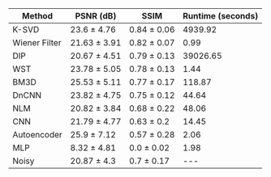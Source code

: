 

| Method | PSNR (dB) | SSIM | Runtime (seconds) |
|---|---|---|---|
| K-SVD | 23.6 ± 4.76 | 0.84 ± 0.06 | 4939.92 |
| Wiener Filter | 21.63 ± 3.91 | 0.82 ± 0.07 | 0.99 |
| DIP | 20.67 ± 4.51 | 0.79 ± 0.13 | 39026.65 |
| WST | 23.78 ± 5.05 | 0.78 ± 0.13 | 1.44 |
| BM3D | 25.53 ± 5.11 | 0.77 ± 0.17 | 118.87 |
| DnCNN | 23.82 ± 4.75 | 0.75 ± 0.12 | 44.64 |
| NLM | 20.82 ± 3.84 | 0.68 ± 0.22 | 48.06 |
| CNN | 21.79 ± 4.77 | 0.63 ± 0.2 | 14.45 |
| Autoencoder | 25.9 ± 7.12 | 0.57 ± 0.28 | 2.06 |
| MLP | 8.32 ± 4.81 | 0.0 ± 0.02 | 1.98 |
| Noisy | 20.87 ± 4.3 | 0.7 ± 0.17 | --- |